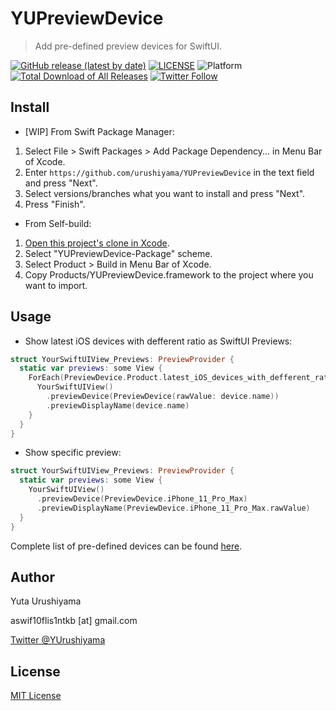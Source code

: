 # YUPreviewDevice

> Add pre-defined preview devices for SwiftUI.

[![GitHub release (latest by date)](https://img.shields.io/github/v/release/urushiyama/YUPreviewDevice)](https://github.com/urushiyama/YUPreviewDevice/releases/latest)
[![LICENSE](https://img.shields.io/github/license/urushiyama/YUPreviewDevice)](https://github.com/urushiyama/YUPreviewDevice/tree/master/LICENSE)
![Platform](https://img.shields.io/badge/platform-ios%20%7C%20osx%20%7C%20watchos%20%7C%20tvos-darkgray?style=flat)
[![Total Download of All Releases](https://img.shields.io/github/downloads/urushiyama/YUPreviewDevice/total)](https://github.com/urushiyama/YUPreviewDevice/releases)
[![Twitter Follow](https://img.shields.io/twitter/follow/YUrushiyama?style=social)](https://twitter.com/YUrushiyama)

## Install

- [WIP] From Swift Package Manager:

1. Select File > Swift Packages > Add Package Dependency... in Menu Bar of Xcode.
2. Enter `https://github.com/urushiyama/YUPreviewDevice` in the text field and press "Next".
3. Select versions/branches what you want to install and press "Next".
4. Press "Finish".

- From Self-build:

1. [Open this project's clone in Xcode](xcode://clone?repo=https%3A%2F%2Fgithub.com%2Furushiyama%2FYUPreviewDevice.framework).
2. Select "YUPreviewDevice-Package" scheme.
3. Select Product > Build in Menu Bar of Xcode.
4. Copy Products/YUPreviewDevice.framework to the project where you want to import.

## Usage

- Show latest iOS devices with defferent ratio as SwiftUI Previews:

```swift
struct YourSwiftUIView_Previews: PreviewProvider {
  static var previews: some View {
    ForEach(PreviewDevice.Product.latest_iOS_devices_with_defferent_ratio) { device in
      YourSwiftUIView()
        .previewDevice(PreviewDevice(rawValue: device.name))
        .previewDisplayName(device.name)
    }
  }
}
```

- Show specific preview:

```swift
struct YourSwiftUIView_Previews: PreviewProvider {
  static var previews: some View {
    YourSwiftUIView()
      .previewDevice(PreviewDevice.iPhone_11_Pro_Max)
      .previewDisplayName(PreviewDevice.iPhone_11_Pro_Max.rawValue)
  }
}
```

Complete list of pre-defined devices can be found [here](https://github.com/urushiyama/YUPreviewDevice/tree/master/PreviewDevice+.swift).

## Author

Yuta Urushiyama

aswif10flis1ntkb [at] gmail.com

[Twitter @YUrushiyama](https://twitter.com/YUrushiyama)

## License

[MIT License](https://github.com/urushiyama/YUPreviewDevice/tree/master/LICENSE)
